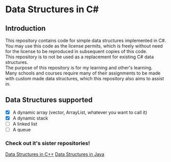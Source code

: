 # Data Structures in C#
## Introduction
This repository contains code for simple data structures implemented in C#.  
You may use this code as the license permits, which is freely without need for the license to be reproduced in subsequent copies of this code.  
This repository is to not be used as a replacement for existing C# data structures.  
The purpose of this repository is for my learning and other's learning.  
Many schools and courses require many of their assignments to be made with custom made data structures, which this repository also aims to assist in.
## Data Structures supported
- [x] A dynamic array (vector, ArrayList, whatever you want to call it)
- [x] A dynamic stack
- [ ] A linked list
- [ ] A queue
### Check out it's sister repositories!
[Data Structures in C++](https://github.com/xyve7/datastructures-cpp)
[Data Structures in Java](https://github.com/xyve7/datastructures-java)